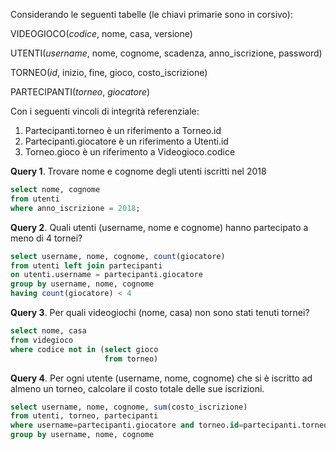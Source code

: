 Considerando le seguenti tabelle (le chiavi primarie sono in corsivo):

VIDEOGIOCO(*codice*, nome, casa, versione)

UTENTI(*username*, nome, cognome, scadenza, anno_iscrizione, password)

TORNEO(*id*, inizio, fine, gioco, costo_iscrizione)

PARTECIPANTI(*torneo*, *giocatore*)

Con i seguenti vincoli di integrità referenziale:

1.  Partecipanti.torneo è un riferimento a Torneo.id
2.  Partecipanti.giocatore è un riferimento a Utenti.id
3.  Torneo.gioco è un riferimento a Videogioco.codice

**Query 1**. Trovare nome e cognome degli utenti iscritti nel 2018

```sql
select nome, cognome
from utenti
where anno_iscrizione = 2018;
```

**Query 2**. Quali utenti (username, nome e cognome) hanno partecipato a
meno di 4 tornei?


```sql
select username, nome, cognome, count(giocatore)
from utenti left join partecipanti
on utenti.username = partecipanti.giocatore
group by username, nome, cognome
having count(giocatore) < 4
```

**Query 3**. Per quali videogiochi (nome, casa) non sono stati tenuti
tornei?

```sql
select nome, casa
from videgioco
where codice not in (select gioco
                     from torneo)
```

**Query 4**. Per ogni utente (username, nome, cognome) che si è iscritto
ad almeno un torneo, calcolare il
costo totale delle sue iscrizioni.

```sql
select username, nome, cognome, sum(costo_iscrizione)
from utenti, torneo, partecipanti
where username=partecipanti.giocatore and torneo.id=partecipanti.torneo
group by username, nome, cognome
```

